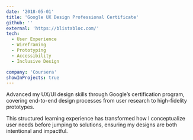 ```yaml
---
date: '2018-05-01'
title: 'Google UX Design Professional Certificate'
github: ''
external: 'https://blistabloc.com/'
tech:
  - User Experience
  - Wireframing
  - Prototyping
  - Accessibility
  - Inclusive Design

company: 'Coursera'
showInProjects: true
---
```


Advanced my UX/UI design skills through Google’s certification
program, covering end-to-end design processes from user research to high-fidelity
prototypes.

This structured learning experience has transformed how I conceptualize user
needs before jumping to solutions, ensuring my designs are both intentional and impactful.
